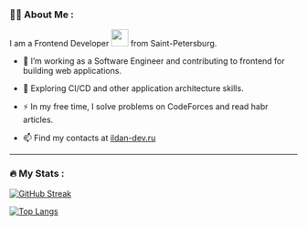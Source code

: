 ### :man_technologist: About Me :
I am a Frontend Developer <img src="https://media.giphy.com/media/WUlplcMpOCEmTGBtBW/giphy.gif" width="30"> from Saint-Petersburg.
- :telescope: I’m working as a Software Engineer and contributing to frontend for building web applications.

- :seedling: Exploring CI/CD and other application architecture skills.

- :zap: In my free time, I solve problems on CodeForces and read habr articles.

- :mailbox: Find my contacts at [ildan-dev.ru](https://ildan-dev.ru)

---

### :fire: My Stats :
[![GitHub Streak](http://github-readme-streak-stats.herokuapp.com?user=1ldaun&theme=dark&background=000000)](https://git.io/streak-stats)

[![Top Langs](https://github-readme-stats.vercel.app/api/top-langs/?username=1ldaun&layout=compact&theme=vision-friendly-dark)](https://github.com/anuraghazra/github-readme-stats)
